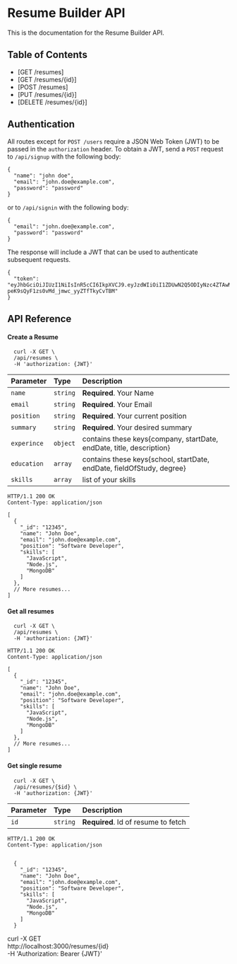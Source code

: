 # Resume Builder API

This is the documentation for the Resume Builder API.

## Table of Contents

- [GET /resumes]
- [GET /resumes/{id}]
- [POST /resumes]
- [PUT /resumes/{id}]
- [DELETE /resumes/{id}]

## Authentication

All routes except for `POST /users` require a JSON Web Token (JWT) to be passed in the `authorization` header. To obtain a JWT, send a `POST` request to `/api/signup` with the following body: 
```
{
  "name": "john doe",
  "email": "john.doe@example.com",
  "password": "password"
}
```

or to `/api/signin` with the following body:
```
{
  "email": "john.doe@example.com",
  "password": "password"
}
```


The response will include a JWT that can be used to authenticate subsequent requests.
```
{
  "token": "eyJhbGciOiJIUzI1NiIsInR5cCI6IkpXVCJ9.eyJzdWIiOiI1ZDUwN2Q5ODIyNzc4ZTAwMTA5NzZlZTIiLCJpYXQiOjE1NjU5NzM1MTcsImV4cCI6MTU2NTk3NzExN30.6qhgucO7-peK9sQyF1zs0vMd_jmwc_yyZTfTkyCvTBM"
}
```

## API Reference

#### Create a Resume

```http
  curl -X GET \
  /api/resumes \
  -H 'authorization: {JWT}'
```

| Parameter | Type     | Description                |
| :-------- | :------- | :------------------------- |
| `name` | `string` | **Required**. Your Name|
| `email` | `string` | **Required**. Your Email|
| `position` | `string` | **Required**. Your current position|
| `summary` | `string` | **Required**. Your desired summary|
| `experince` | `object` | contains these keys{company, startDate, endDate, title, description}|
| `education` | `array` | contains these keys{school, startDate, endDate, fieldOfStudy, degree}|
| `skills` | `array` | list of your skills|





```
HTTP/1.1 200 OK
Content-Type: application/json

[
  {
    "_id": "12345",
    "name": "John Doe",
    "email": "john.doe@example.com",
    "position": "Software Developer",
    "skills": [
      "JavaScript",
      "Node.js",
      "MongoDB"
    ]
  },
  // More resumes...
]

```
#### Get all resumes

```http
  curl -X GET \
  /api/resumes \
  -H 'authorization: {JWT}'
```

```
HTTP/1.1 200 OK
Content-Type: application/json

[
  {
    "_id": "12345",
    "name": "John Doe",
    "email": "john.doe@example.com",
    "position": "Software Developer",
    "skills": [
      "JavaScript",
      "Node.js",
      "MongoDB"
    ]
  },
  // More resumes...
]

```

#### Get single resume

```http
  curl -X GET \
  /api/resumes/{$id} \
  -H 'authorization: {JWT}'
```

| Parameter | Type     | Description                       |
| :-------- | :------- | :-------------------------------- |
| `id`      | `string` | **Required**. Id of resume to fetch |

```
HTTP/1.1 200 OK
Content-Type: application/json


  {
    "_id": "12345",
    "name": "John Doe",
    "email": "john.doe@example.com",
    "position": "Software Developer",
    "skills": [
      "JavaScript",
      "Node.js",
      "MongoDB"
    ]
  }

```
curl -X GET \
  http://localhost:3000/resumes/{id} \
  -H 'Authorization: Bearer {JWT}'
